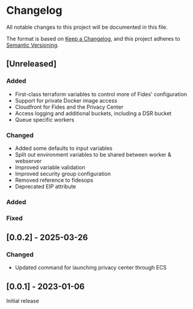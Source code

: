 # Changelog

All notable changes to this project will be documented in this file.

The format is based on [Keep a Changelog](https://keepachangelog.com/en/1.1.0/),
and this project adheres to [Semantic Versioning](https://semver.org/spec/v2.0.0.html).

## [Unreleased]

### Added

- First-class terraform variables to control more of Fides' configuration
- Support for private Docker image access
- Cloudfront for Fides and the Privacy Center
- Access logging and additional buckets, including a DSR bucket
- Queue specific workers

### Changed

- Added some defaults to input variables
- Split out environment variables to be shared between worker & webserver
- Improved variable validation
- Improved security group configuration
- Removed reference to fidesops
- Deprecated EIP attribute

### Added

### Fixed

## [0.0.2] - 2025-03-26

### Changed

- Updated command for launching privacy center through ECS

## [0.0.1] - 2023-01-06

Initial release

